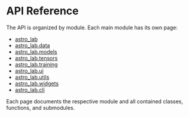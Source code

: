 # API Reference

The API is organized by module. Each main module has its own page:

- [astro_lab](api/astro_lab.md)
- [astro_lab.data](api/astro_lab.data.md)
- [astro_lab.models](api/astro_lab.models.md)
- [astro_lab.tensors](api/astro_lab.tensors.md)
- [astro_lab.training](api/astro_lab.training.md)
- [astro_lab.ui](api/astro_lab.ui.md)
- [astro_lab.utils](api/astro_lab.utils.md)
- [astro_lab.widgets](api/astro_lab.widgets.md)
- [astro_lab.cli](api/astro_lab.cli.md)

Each page documents the respective module and all contained classes, functions, and submodules. 